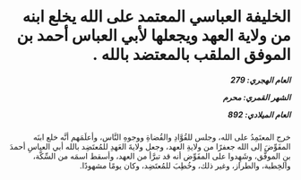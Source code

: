 <h1 dir="rtl">الخليفة العباسي المعتمد على الله يخلع ابنه من ولاية العهد ويجعلها لأبي العباس أحمد بن الموفق الملقب بالمعتضد بالله .</h1>

<h5 dir="rtl">العام الهجري:  279

الشهر القمري: محرم

العام الميلادي: 892</h5>

<p dir="rtl">خرج المعتَمِدُ على الله، وجلس للقُوَّادِ والقُضاةِ ووجوهِ النَّاس، وأعلَمَهم أنَّه خلع ابنَه المفَوِّضَ إلى الله جعفرًا من ولايةِ العهد، وجعل ولايةَ العَهدِ للمُعتَضِد بالله أبي العباسِ أحمدَ بنِ الموفَّق، وشَهِدوا على المفَوِّض أنه قد تبرَّأ من العهد، وأسقط اسمَه من السِّكَّة، والخِطبة، والطراز، وغير ذلك، وخُطِبَ للمُعتَضِد، وكان يومًا مشهودًا.</p></br>
